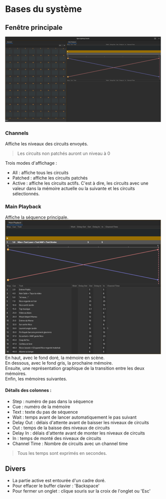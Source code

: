 # Bases du système

## Fenêtre principale
![Fenêtre principale](pictures/main_window.png)
### Channels
Affiche les niveaux des circuits envoyés.
> Les circuits non patchés auront un niveau à 0

Trois modes d'affichage :
- All : affiche tous les circuits
- Patched : affiche les circuits patchés
- Active : affiche les circuits actifs. C'est à dire, les circuits avec une valeur dans la mémoire actuelle ou la suivante et les circuits sélectionnés.
### Main Playback
Affiche la séquence principale.
![Séquence principale](pictures/main_playback.png)
En haut, avec le fond doré, la mémoire en scène.  
En dessous, avec le fond gris, la prochaine mémoire.  
Ensuite, une représentation graphique de la transition entre les deux mémoires.  
Enfin, les mémoires suivantes.
#### Détails des colonnes :
- Step : numéro de pas dans la séquence
- Cue : numéro de la mémoire
- Text : texte du pas de séquence
- Wait : temps avant de lancer automatiquement le pas suivant
- Delay Out : délais d'attente avant de baisser les niveaux de circuits
- Out : temps de la baisse des niveaux de circuits
- Delay In : délais d'attente avant de monter les niveaux de circuits
- In : temps de monté des niveaux de circuits
- Channel Time : Nombre de circuits avec un channel time
> Tous les temps sont exprimés en secondes.

## Divers
- La partie active est entourée d'un cadre doré.
- Pour effacer le buffer clavier : 'Backspace'
- Pour fermer un onglet : clique souris sur la croix de l'onglet ou 'Esc'